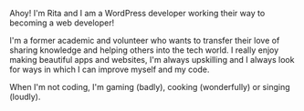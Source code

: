 Ahoy! I'm Rita and I am a WordPress developer working their way to becoming a web developer!

I'm a former academic and volunteer who wants to transfer their love of sharing knowledge and helping others into the tech world. I really enjoy making beautiful apps and websites, I'm always upskilling and I always look for ways in which I can improve myself and my code.

When I'm not coding, I'm gaming (badly), cooking (wonderfully) or singing (loudly).
